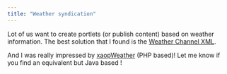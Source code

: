 ```yaml
---
title: "Weather syndication"
---
```


Lot of us want to create portlets (or publish content) based on weather information. The best solution that I found is the [Weather Channel XML](http://www.weather.com/services/xmloap.html).

And I was really impressed by [xaopWeather](http://www.xoapweather.com) (PHP based)!
Let me know if you find an equivalent but Java based !
